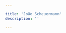 ```yaml
---

title: 'João Scheuermann'
description: ''

---
```


<template>
  <div class="login">
    <h1>Condu</h1>
    <div><b>lat:</b> {{ position.lat }}</div>
    <div><b>long:</b> {{ position.lng }}</div>
    <div><b>timestamp:</b> {{ timestamp }}</div>
    <div>{{ dump }}</div>
  </div>
</template>

<script>
export default {
  data () {
    return {
      geolocationWatcherID: null,
      position: {
        lat: null,
        lng: null
      },
      timestamp: null,
      dump: null,
    }
  },

  methods: {
    startGeolocationWatch () {
      const GEOLOCATION_OPTIONS = {enableHighAccuracy: true}

      this.geolocationWatcherID = navigator.geolocation.watchPosition(this.watchPositionSucces, this.watchPositionError, GEOLOCATION_OPTIONS)
    },

    watchPositionSucces (data) {
      const { coords, timestamp } = data
      const { latitude, longitude } = coords

      this.position.lat = latitude
      this.position.lng = longitude
      this.timestamp = timestamp
    },

    watchPositionError (error) {

    },
  },
  
  mounted () {
    navigator.permissions.query({name:'geolocation'})
      .then((result) => {
        if (result.state == 'granted') {
          report(result.state);
        } else if (result.state == 'prompt') {
          report(result.state);
          this.startGeolocationWatch()
        } else if (result.state == 'denied') {
          report(result.state);
        }
        result.onchange = function() {
          report(result.state);
        }
      });

    function report(state) {
      alert('Permission ' + state);
    }
  }
}

</script>

<style lang="scss">

</style>